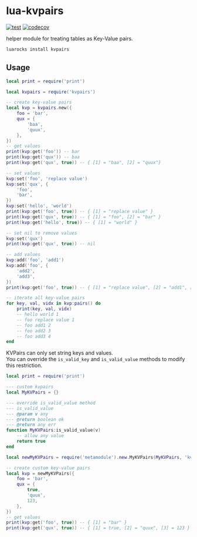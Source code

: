 # lua-kvpairs

[![test](https://github.com/mah0x211/lua-kvpairs/actions/workflows/test.yml/badge.svg)](https://github.com/mah0x211/lua-kvpairs/actions/workflows/test.yml)
[![codecov](https://codecov.io/gh/mah0x211/lua-kvpairs/branch/master/graph/badge.svg)](https://codecov.io/gh/mah0x211/lua-kvpairs)


helper module for treating tables as Key-Value pairs.


```sh
luarocks install kvpairs
```

## Usage

```lua
local print = require('print')

local kvpairs = require('kvpairs')

-- create key-value pairs
local kvp = kvpairs.new({
    foo = 'bar',
    qux = {
        'baa',
        'quux',
    },
})
-- get values
print(kvp:get('foo')) -- bar
print(kvp:get('qux')) -- baa
print(kvp:get('qux', true)) -- { [1] = "baa", [2] = "quux"}

-- set values
kvp:set('foo', 'replace value')
kvp:set('qux', {
    'foo',
    'bar',
})
kvp:set('hello', 'world')
print(kvp:get('foo', true)) -- { [1] = "replace value" }
print(kvp:get('qux', true)) -- { [1] = "foo", [2] = "bar" }
print(kvp:get('hello', true)) -- { [1] = "world" }

-- set nil to remove values
kvp:set('qux')
print(kvp:get('qux', true)) -- nil

-- add values
kvp:add('foo', 'add1')
kvp:add('foo', {
    'add2',
    'add3',
})
print(kvp:get('foo', true)) -- { [1] = "replace value", [2] = "add1", [3] = "add2", [4] = "add3" }

-- iterate all key-value pairs
for key, val, vidx in kvp:pairs() do
    print(key, val, vidx)
    -- hello world 1
    -- foo replace value 1
    -- foo add1 2
    -- foo add2 3
    -- foo add3 4
end
```

KVPairs can only set string keys and values.  
You can override the `is_valid_key` and `is_valid_value` methods to modify this restriction.

```lua
local print = require('print')

--- custom kvpairs
local MyKVPairs = {}

--- override is_valid_value method
--- is_valid_value
--- @param v any
--- @return boolean ok
--- @return any err
function MyKVPairs:is_valid_value(v)
    -- allow any value
    return true
end

local newMyKVPairs = require('metamodule').new.MyKVPairs(MyKVPairs, 'kvpairs')

-- create custom key-value pairs
local kvp = newMyKVPairs({
    foo = 'bar',
    qux = {
        true,
        'quux',
        123,
    },
})
-- get values
print(kvp:get('foo', true)) -- { [1] = "bar" }
print(kvp:get('qux', true)) -- { [1] = true, [2] = "quux", [3] = 123 }
```
